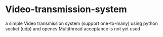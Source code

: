 # Video-transmission-system
a simple Video transmission system (support one-to-many) using python socket (udp) and opencv
Multithread acceptance is not yet used
